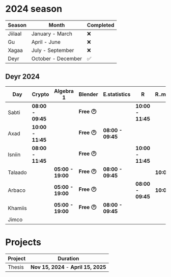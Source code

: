 # 2024 season

|    Season     |    Month          | Completed  |
|---------------|-------------------|------------|
|Jiilaal        |January - March    | ❌        |
|Gu             |April - June       | ❌        |
|Xagaa          |July - September   | ❌        |
|Deyr           |October - December | ✅        |
## Deyr 2024
|       Day     |Crypto             |Algebra 1        |Blender       |E.statistics      |R                 |R..methodolgy      |
|---------------|-------------------|-----------------|--------------|------------------|------------------|-------------------|
| Sabti         |**08:00 - 09:45**  |                 |**Free 🕐**   |                  |**10:00 - 11:45** |                   |
| Axad          |**10:00 - 11:45**  |                 |**Free 🕐**   |**08:00 - 09:45** |                  |                    |
| Isniin        |**08:00 - 11:45**  |                 |**Free 🕐**   |                  |**10:00 - 11:45** |                    |
| Talaado       |                   |**05:00 - 19:00**|**Free 🕐**   |**08:00 - 09:45** |                  |**10:00 - 11:45**   |
| Arbaco        |                   |**05:00 - 19:00**|**Free 🕐**   |                  |**08:00 - 09:45** |**10:00 - 11:45**   | 
| Khamiis       |                   |**05:00 - 19:00**|**Free 🕐**   |**08:00 - 09:45** |                  |                    |
| Jimco         |                   |                 |               |                  |                  |                    |

# Projects 
|Project    |Duration                               |
|-----------|---------------------------------------|
|Thesis     |**Nov 15, 2024** - **April 15, 2025**  |
